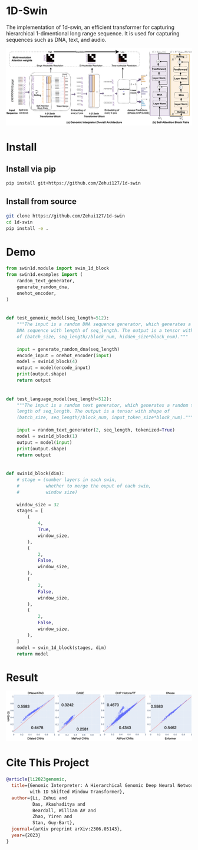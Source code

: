 # 1D-Swin
The implementation of 1d-swin, an efficient transformer for capturing hierarchical 1-dimentional long range sequence. It is used for capturing sequences such as DNA, text, and audio.

![1d-swin](./docs/1d-swin.png)
# Install
## Install via pip

```bash
pip install git+https://github.com/Zehui127/1d-swin
```

## Install from source
  ```bash
  git clone https://github.com/Zehui127/1d-swin
  cd 1d-swin
  pip install -e .
  ```

# Demo
```python
from swin1d.module import swin_1d_block
from swin1d.examples import (
    random_text_generator,
    generate_random_dna,
    onehot_encoder,
)


def test_genomic_model(seq_length=512):
    """The input is a random DNA sequence generator, which generates a random
    DNA sequence with length of seq_length. The output is a tensor with shape
    of (batch_size, seq_length//block_num, hidden_size*block_num)."""

    input = generate_random_dna(seq_length)
    encode_input = onehot_encoder(input)
    model = swin1d_block(4)
    output = model(encode_input)
    print(output.shape)
    return output


def test_language_model(seq_length=512):
    """The input is a random text generator, which generates a random text with
    length of seq_length. The output is a tensor with shape of
    (batch_size, seq_length//block_num, input_token_size*block_num)."""

    input = random_text_generator(2, seq_length, tokenized=True)
    model = swin1d_block(1)
    output = model(input)
    print(output.shape)
    return output


def swin1d_block(dim):
    # stage = (number layers in each swin,
    #          whether to merge the ouput of each swin,
    #          window size)

    window_size = 32
    stages = [
        (
            4,
            True,
            window_size,
        ),
        (
            2,
            False,
            window_size,
        ),
        (
            2,
            False,
            window_size,
        ),
        (
            2,
            False,
            window_size,
        ),
    ]
    model = swin_1d_block(stages, dim)
    return model

```

# Result
![result](./docs/result.png)


# Cite This Project

```bibtex
@article{li2023genomic,
  title={Genomic Interpreter: A Hierarchical Genomic Deep Neural Network
         with 1D Shifted Window Transformer},
  author={Li, Zehui and
          Das, Akashaditya and
          Beardall, William AV and
          Zhao, Yiren and
          Stan, Guy-Bart},
  journal={arXiv preprint arXiv:2306.05143},
  year={2023}
}
```
